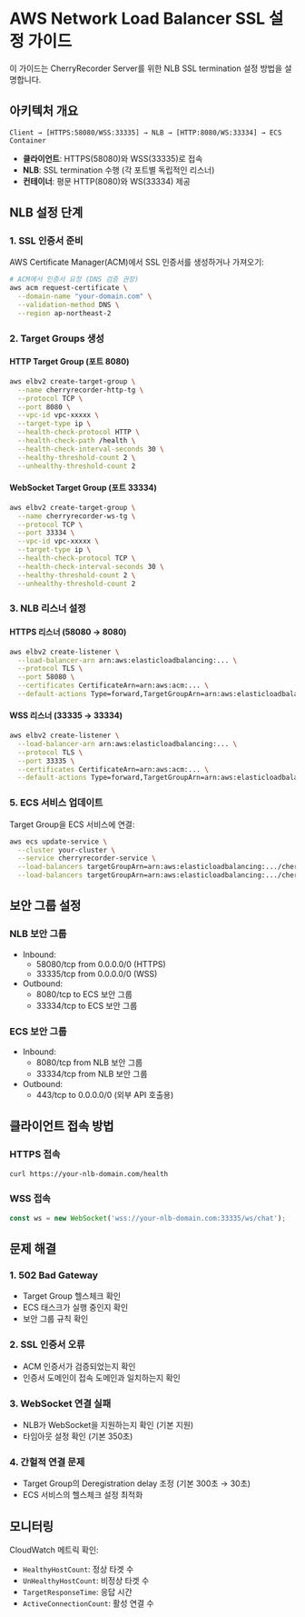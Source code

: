 # AWS Network Load Balancer SSL 설정 가이드

이 가이드는 CherryRecorder Server를 위한 NLB SSL termination 설정 방법을 설명합니다.

## 아키텍처 개요

```
Client → [HTTPS:58080/WSS:33335] → NLB → [HTTP:8080/WS:33334] → ECS Container
```

- **클라이언트**: HTTPS(58080)와 WSS(33335)로 접속
- **NLB**: SSL termination 수행 (각 포트별 독립적인 리스너)
- **컨테이너**: 평문 HTTP(8080)와 WS(33334) 제공

## NLB 설정 단계

### 1. SSL 인증서 준비

AWS Certificate Manager(ACM)에서 SSL 인증서를 생성하거나 가져오기:

```bash
# ACM에서 인증서 요청 (DNS 검증 권장)
aws acm request-certificate \
  --domain-name "your-domain.com" \
  --validation-method DNS \
  --region ap-northeast-2
```

### 2. Target Groups 생성

#### HTTP Target Group (포트 8080)
```bash
aws elbv2 create-target-group \
  --name cherryrecorder-http-tg \
  --protocol TCP \
  --port 8080 \
  --vpc-id vpc-xxxxx \
  --target-type ip \
  --health-check-protocol HTTP \
  --health-check-path /health \
  --health-check-interval-seconds 30 \
  --healthy-threshold-count 2 \
  --unhealthy-threshold-count 2
```

#### WebSocket Target Group (포트 33334)
```bash
aws elbv2 create-target-group \
  --name cherryrecorder-ws-tg \
  --protocol TCP \
  --port 33334 \
  --vpc-id vpc-xxxxx \
  --target-type ip \
  --health-check-protocol TCP \
  --health-check-interval-seconds 30 \
  --healthy-threshold-count 2 \
  --unhealthy-threshold-count 2
```

### 3. NLB 리스너 설정

#### HTTPS 리스너 (58080 → 8080)
```bash
aws elbv2 create-listener \
  --load-balancer-arn arn:aws:elasticloadbalancing:... \
  --protocol TLS \
  --port 58080 \
  --certificates CertificateArn=arn:aws:acm:... \
  --default-actions Type=forward,TargetGroupArn=arn:aws:elasticloadbalancing:.../cherryrecorder-http-tg
```

#### WSS 리스너 (33335 → 33334)
```bash
aws elbv2 create-listener \
  --load-balancer-arn arn:aws:elasticloadbalancing:... \
  --protocol TLS \
  --port 33335 \
  --certificates CertificateArn=arn:aws:acm:... \
  --default-actions Type=forward,TargetGroupArn=arn:aws:elasticloadbalancing:.../cherryrecorder-ws-tg
```

### 5. ECS 서비스 업데이트

Target Group을 ECS 서비스에 연결:

```bash
aws ecs update-service \
  --cluster your-cluster \
  --service cherryrecorder-service \
  --load-balancers targetGroupArn=arn:aws:elasticloadbalancing:.../cherryrecorder-http-tg,containerName=cherryrecorder-server,containerPort=8080 \
  --load-balancers targetGroupArn=arn:aws:elasticloadbalancing:.../cherryrecorder-ws-tg,containerName=cherryrecorder-server,containerPort=33334
```

## 보안 그룹 설정

### NLB 보안 그룹
- Inbound: 
  - 58080/tcp from 0.0.0.0/0 (HTTPS)
  - 33335/tcp from 0.0.0.0/0 (WSS)
- Outbound:
  - 8080/tcp to ECS 보안 그룹
  - 33334/tcp to ECS 보안 그룹

### ECS 보안 그룹
- Inbound:
  - 8080/tcp from NLB 보안 그룹
  - 33334/tcp from NLB 보안 그룹
- Outbound:
  - 443/tcp to 0.0.0.0/0 (외부 API 호출용)

## 클라이언트 접속 방법

### HTTPS 접속
```bash
curl https://your-nlb-domain.com/health
```

### WSS 접속
```javascript
const ws = new WebSocket('wss://your-nlb-domain.com:33335/ws/chat');
```

## 문제 해결

### 1. 502 Bad Gateway
- Target Group 헬스체크 확인
- ECS 태스크가 실행 중인지 확인
- 보안 그룹 규칙 확인

### 2. SSL 인증서 오류
- ACM 인증서가 검증되었는지 확인
- 인증서 도메인이 접속 도메인과 일치하는지 확인

### 3. WebSocket 연결 실패
- NLB가 WebSocket을 지원하는지 확인 (기본 지원)
- 타임아웃 설정 확인 (기본 350초)

### 4. 간헐적 연결 문제
- Target Group의 Deregistration delay 조정 (기본 300초 → 30초)
- ECS 서비스의 헬스체크 설정 최적화

## 모니터링

CloudWatch 메트릭 확인:
- `HealthyHostCount`: 정상 타겟 수
- `UnHealthyHostCount`: 비정상 타겟 수
- `TargetResponseTime`: 응답 시간
- `ActiveConnectionCount`: 활성 연결 수
